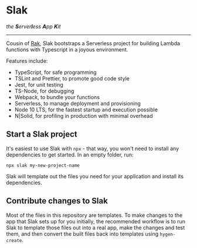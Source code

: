 # Slak
_the **S**erver**l**ess **A**pp **K**it_

---

Cousin of [Rak](https://github.com/bjacobel/rak), Slak bootstraps a Serverless project for building Lambda functions with Typescript in a joyous environment.

Features include:
- TypeScript, for safe programming
- TSLint and Prettier, to promote good code style
- Jest, for unit testing
- TS-Node, for debugging
- Webpack, to bundle your functions
- Serverless, to manage deployment and provisioning
- Node 10 LTS, for the fastest startup and execution possible
- N|Solid, for profiling in production with minimal overhead

## Start a Slak project
It's easiest to use Slak with `npx` - that way, you won't need to install any dependencies to get started. In an empty folder, run:

    npx slak my-new-project-name

Slak will template out the files you need for your application and install its dependencies.

## Contribute changes to Slak
Most of the files in this repository are templates. To make changes to the app that Slak sets up for you initially, the recommended workflow is to run Slak to template those files out into a real app, make the changes and test them, and then convert the built files back into templates using `hygen-create`.
